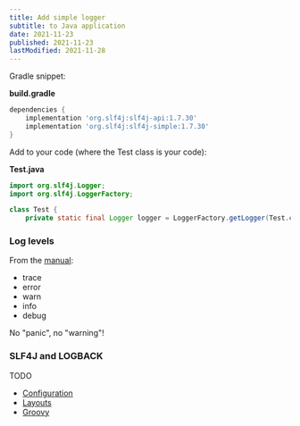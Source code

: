 ```yaml
---
title: Add simple logger
subtitle: to Java application
date: 2021-11-23
published: 2021-11-23
lastModified: 2021-11-28
---
```


Gradle snippet:

**build.gradle**

```groovy
dependencies {
    implementation 'org.slf4j:slf4j-api:1.7.30'
    implementation 'org.slf4j:slf4j-simple:1.7.30'
}
```

Add to your code (where the Test class is your code):

**Test.java**

```java
import org.slf4j.Logger;
import org.slf4j.LoggerFactory;

class Test {
    private static final Logger logger = LoggerFactory.getLogger(Test.class);
```

### Log levels 

From the [manual](http://www.slf4j.org/manual.html):

- trace
- error
- warn
- info
- debug

No "panic", no "warning"!


### SLF4J and LOGBACK

TODO

- [Configuration](http://logback.qos.ch/manual/configuration.html)
- [Layouts](http://logback.qos.ch/manual/layouts.html#coloring)
- [Groovy](http://logback.qos.ch/manual/groovy.html)


